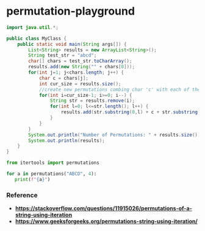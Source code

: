 permutation-playground
======================
```java
import java.util.*;

public class MyClass {
    public static void main(String args[]) {
        List<String> results = new ArrayList<String>();
        String test_str = "abcd";
        char[] chars = test_str.toCharArray();
        results.add(new String("" + chars[0]));
        for(int j=1; j<chars.length; j++) {
            char c = chars[j];
            int cur_size = results.size();
            //create new permutations combing char 'c' with each of the existing permutations
            for(int i=cur_size-1; i>=0; i--) {
                String str = results.remove(i);
                for(int l=0; l<=str.length(); l++) {
                    results.add(str.substring(0,l) + c + str.substring(l));
                }
            }
        }
        System.out.println("Number of Permutations: " + results.size());
        System.out.println(results);
    }
}
```

```python
from itertools import permutations

for a in permutations("ABCD", 4):
   print(f"{a}")
```

### Reference
- **https://stackoverflow.com/questions/11915026/permutations-of-a-string-using-iteration**
- **https://www.geeksforgeeks.org/permutations-string-using-iteration/**
